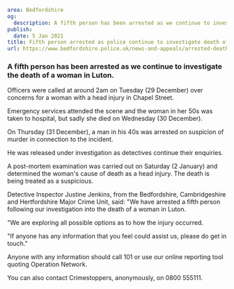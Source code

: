 ```yaml
area: Bedfordshire
og:
  description: A fifth person has been arrested as we continue to investigate the death of a woman in Luton.
publish:
  date: 5 Jan 2021
title: Fifth person arrested as police continue to investigate death of woman in Luton
url: https://www.bedfordshire.police.uk/news-and-appeals/arrested-death-of-woman-in-luton
```

### A fifth person has been arrested as we continue to investigate the death of a woman in Luton.

Officers were called at around 2am on Tuesday (29 December) over concerns for a woman with a head injury in Chapel Street.

Emergency services attended the scene and the woman in her 50s was taken to hospital, but sadly she died on Wednesday (30 December).

On Thursday (31 December), a man in his 40s was arrested on suspicion of murder in connection to the incident.

He was released under investigation as detectives continue their enquiries.

A post-mortem examination was carried out on Saturday (2 January) and determined the woman's cause of death as a head injury. The death is being treated as a suspicious.

Detective Inspector Justine Jenkins, from the Bedfordshire, Cambridgeshire and Hertfordshire Major Crime Unit, said: "We have arrested a fifth person following our investigation into the death of a woman in Luton.

"We are exploring all possible options as to how the injury occurred.

"If anyone has any information that you feel could assist us, please do get in touch."

Anyone with any information should call 101 or use our online reporting tool quoting Operation Network.

You can also contact Crimestoppers, anonymously, on 0800 555111.
